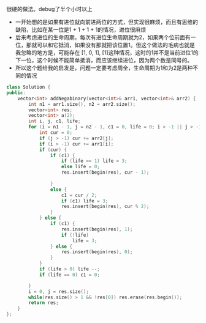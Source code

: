 很硬的做法。debug了半个小时以上

- 一开始想的是如果有进位就向前进两位的方式，但实现很麻烦，而且有思维的缺陷，比如在某一位是1 + 1 + 1 + 1的情况，进位很麻烦
- 后来考虑进位的生命周期，每次有进位生命周期就为2，如果两个位前面有一位，那就可以和它抵消，如果没有那就把该位置1。但这个做法的毛病也就是我忽略的地方是，可能存在 [1, 0, 1], [1]这种情况，这时的1并不是当前进位1的下一位，这个时候不能简单抵消，而应该继续进位，因为两个数是同号的。
- 所以这个题给我的启发是，问题一定要考虑周全，生命周期为1和为2是两种不同的情况

```c++
class Solution {
public:
    vector<int> addNegabinary(vector<int>& arr1, vector<int>& arr2) {
        int n1 = arr1.size(), n2 = arr2.size();
        vector<int> res;
        vector<int> a(2);
        int i, j, c1, life;
        for (i = n1 - 1, j = n2 - 1, c1 = 0, life = 0; i > -1 || j > -1 || c1; i --, j --) {
            int cur = 0;
            if (j > -1) cur += arr2[j];
            if (i > -1) cur += arr1[i];
            if (cur) {
                if (c1) {
                    if (life == 1) life = 3;
                    else life = 0;
                    res.insert(begin(res), cur - 1);
                    
                }
                else {
                    c1 = cur / 2;
                    if (c1) life = 3;
                    res.insert(begin(res), cur % 2);
                }
            } else {
                if (c1) {
                    res.insert(begin(res), 1);
                    if (!life)
                        life = 3;
                } else {
                    res.insert(begin(res), 0);
                }
            }
            if (life > 0) life --;
            if (life == 0) c1 = 0;

        }
        i = 0, j = res.size();
        while(res.size() > 1 && !res[0]) res.erase(res.begin());
        return res;
    }
};
```

